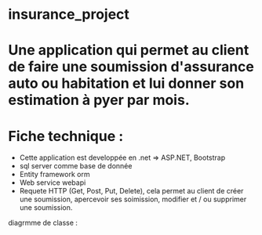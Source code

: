 # insurance_project
# Une application qui permet au client de faire une soumission d'assurance auto ou habitation et lui donner son estimation à pyer par mois.
# Fiche technique : 
  - Cette application est developpée en .net => ASP.NET, Bootstrap 
  - sql server comme base de donnée
  - Entity framework orm
  - Web service webapi 
  - Requete HTTP (Get, Post, Put, Delete), cela permet au client de créer une soumission, apercevoir ses soimission, modifier et / ou supprimer une soumission.
  
 diagrmme de classe : 
